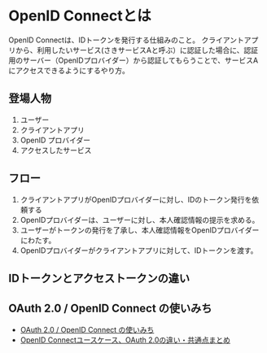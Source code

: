 # OpenID Connectとは
OpenID Connectは、IDトークンを発行する仕組みのこと。
クライアントアプリから、利用したいサービス(さきサービスAと呼ぶ）に認証した場合に、認証用のサーバー（OpenIDプロバイダー）から認証してもらうことで、サービスAにアクセスできるようにするやり方。


## 登場人物
1. ユーザー
2. クライアントアプリ
3. OpenID プロバイダー
4. アクセスしたサービス

## フロー
1. クライアントアプリがOpenIDプロバイダーに対し、IDのトークン発行を依頼する
2. OpenIDプロバイダーは、ユーザーに対し、本人確認情報の提示を求める。
3. ユーザーがトークンの発行を了承し、本人確認情報をOpenIDプロバイダーにわたす。
4. OpenIDプロバイダーがクライアントアプリに対して、IDトークンを渡す。


## IDトークンとアクセストークンの違い



## OAuth 2.0 / OpenID Connect の使いみち
- [OAuth 2.0 / OpenID Connect の使いみち](https://qiita.com/wadahiro/items/ad36c7932c6627149873)
- [OpenID Connectユースケース、OAuth 2.0の違い・共通点まとめ](https://www.buildinsider.net/enterprise/openid/connect)
